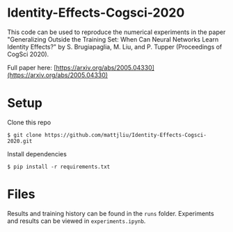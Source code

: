 # Identity-Effects-Cogsci-2020

This code can be used to reproduce the numerical experiments in the paper "Generalizing Outside the Training Set: When Can Neural Networks Learn Identity Effects?" by S. Brugiapaglia, M. Liu, and P. Tupper (Proceedings of CogSci 2020).

Full paper here: [https://arxiv.org/abs/2005.04330](https://arxiv.org/abs/2005.04330)

# Setup

Clone this repo
```console
$ git clone https://github.com/mattjliu/Identity-Effects-Cogsci-2020.git
```

Install dependencies
```console
$ pip install -r requirements.txt
```

# Files

Results and training history can be found in the `runs` folder. Experiments and results can be viewed in `experiments.ipynb`.
